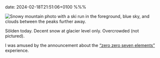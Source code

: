 date: 2024-02-18T21:51:06+0100
%%%

![Snowy mountain photo with a ski run in the foreground, blue sky, and clouds between the peaks further away.](photo.jpg)

Sölden today. Decent snow at glacier level only. Overcrowded (not pictured).

I was amused by the announcement about the [“zero zero seven elements”](https://007elements.soelden.com/home.html) experience.
